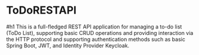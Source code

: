 # ToDoRESTAPI
#h1 This is a full-fledged REST API application for managing a to-do list (ToDo List), supporting basic CRUD operations and providing interaction via the HTTP protocol and supporting authentication methods such as basic Spring Boot, JWT, and Identity Provider Keycloak.
